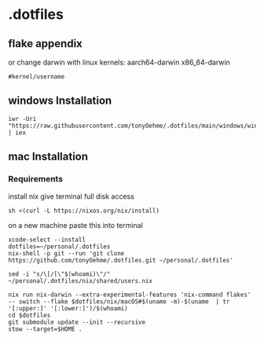 # .dotfiles

## flake appendix
or change darwin with linux
kernels:
aarch64-darwin
x86_64-darwin
```
#kernel/username
```

## windows Installation
```
iwr -Uri "https://raw.githubusercontent.com/tonyOehme/.dotfiles/main/windows/windows.ps1" | iex
```

## mac Installation
### Requirements

install nix
give terminal full disk access
```
sh <(curl -L https://nixos.org/nix/install)
```

on a new machine paste this into terminal
```
xcode-select --install
dotfiles=~/personal/.dotfiles
nix-shell -p git --run 'git clone https://github.com/tonyOehme/.dotfiles.git ~/personal/.dotfiles'

sed -i "s/\[/[\"$(whoami)\"/" ~/personal/.dotfiles/nix/shared/users.nix

nix run nix-darwin --extra-experimental-features 'nix-command flakes' -- switch --flake $dotfiles/nix/macOS#$(uname -m)-$(uname  | tr '[:upper:]' '[:lower:]')/$(whoami)
cd $dotfiles
git submodule update --init --recursive
stow --target=$HOME .
```
